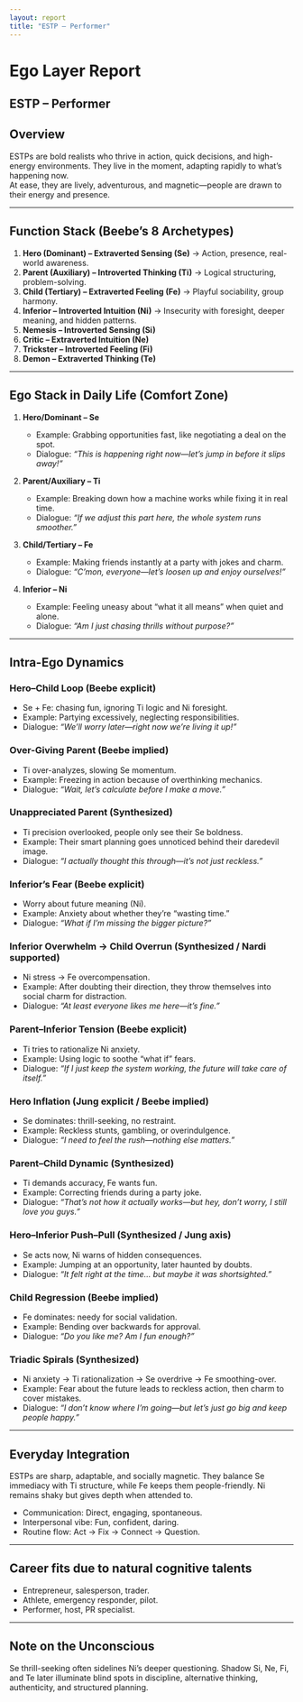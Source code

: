 ```yaml
---
layout: report
title: "ESTP – Performer"
---
```


# Ego Layer Report

## ESTP – Performer  

## Overview  
ESTPs are bold realists who thrive in action, quick decisions, and high-energy environments. They live in the moment, adapting rapidly to what’s happening now.  
At ease, they are lively, adventurous, and magnetic—people are drawn to their energy and presence.  

---

## Function Stack (Beebe’s 8 Archetypes)  
1. **Hero (Dominant) – Extraverted Sensing (Se)** → Action, presence, real-world awareness.  
2. **Parent (Auxiliary) – Introverted Thinking (Ti)** → Logical structuring, problem-solving.  
3. **Child (Tertiary) – Extraverted Feeling (Fe)** → Playful sociability, group harmony.  
4. **Inferior – Introverted Intuition (Ni)** → Insecurity with foresight, deeper meaning, and hidden patterns.  
5. **Nemesis – Introverted Sensing (Si)**  
6. **Critic – Extraverted Intuition (Ne)**  
7. **Trickster – Introverted Feeling (Fi)**  
8. **Demon – Extraverted Thinking (Te)**  

---

## Ego Stack in Daily Life (Comfort Zone)  

1. **Hero/Dominant – Se**  
   - Example: Grabbing opportunities fast, like negotiating a deal on the spot.  
   - Dialogue: *“This is happening right now—let’s jump in before it slips away!”*  

2. **Parent/Auxiliary – Ti**  
   - Example: Breaking down how a machine works while fixing it in real time.  
   - Dialogue: *“If we adjust this part here, the whole system runs smoother.”*  

3. **Child/Tertiary – Fe**  
   - Example: Making friends instantly at a party with jokes and charm.  
   - Dialogue: *“C’mon, everyone—let’s loosen up and enjoy ourselves!”*  

4. **Inferior – Ni**  
   - Example: Feeling uneasy about “what it all means” when quiet and alone.  
   - Dialogue: *“Am I just chasing thrills without purpose?”*  

---

## Intra-Ego Dynamics  

### Hero–Child Loop (Beebe explicit)  
- Se + Fe: chasing fun, ignoring Ti logic and Ni foresight.  
- Example: Partying excessively, neglecting responsibilities.  
- Dialogue: *“We’ll worry later—right now we’re living it up!”*  

### Over-Giving Parent (Beebe implied)  
- Ti over-analyzes, slowing Se momentum.  
- Example: Freezing in action because of overthinking mechanics.  
- Dialogue: *“Wait, let’s calculate before I make a move.”*  

### Unappreciated Parent (Synthesized)  
- Ti precision overlooked, people only see their Se boldness.  
- Example: Their smart planning goes unnoticed behind their daredevil image.  
- Dialogue: *“I actually thought this through—it’s not just reckless.”*  

### Inferior’s Fear (Beebe explicit)  
- Worry about future meaning (Ni).  
- Example: Anxiety about whether they’re “wasting time.”  
- Dialogue: *“What if I’m missing the bigger picture?”*  

### Inferior Overwhelm → Child Overrun (Synthesized / Nardi supported)  
- Ni stress → Fe overcompensation.  
- Example: After doubting their direction, they throw themselves into social charm for distraction.  
- Dialogue: *“At least everyone likes me here—it’s fine.”*  

### Parent–Inferior Tension (Beebe explicit)  
- Ti tries to rationalize Ni anxiety.  
- Example: Using logic to soothe “what if” fears.  
- Dialogue: *“If I just keep the system working, the future will take care of itself.”*  

### Hero Inflation (Jung explicit / Beebe implied)  
- Se dominates: thrill-seeking, no restraint.  
- Example: Reckless stunts, gambling, or overindulgence.  
- Dialogue: *“I need to feel the rush—nothing else matters.”*  

### Parent–Child Dynamic (Synthesized)  
- Ti demands accuracy, Fe wants fun.  
- Example: Correcting friends during a party joke.  
- Dialogue: *“That’s not how it actually works—but hey, don’t worry, I still love you guys.”*  

### Hero–Inferior Push–Pull (Synthesized / Jung axis)  
- Se acts now, Ni warns of hidden consequences.  
- Example: Jumping at an opportunity, later haunted by doubts.  
- Dialogue: *“It felt right at the time… but maybe it was shortsighted.”*  

### Child Regression (Beebe implied)  
- Fe dominates: needy for social validation.  
- Example: Bending over backwards for approval.  
- Dialogue: *“Do you like me? Am I fun enough?”*  

### Triadic Spirals (Synthesized)  
- Ni anxiety → Ti rationalization → Se overdrive → Fe smoothing-over.  
- Example: Fear about the future leads to reckless action, then charm to cover mistakes.  
- Dialogue: *“I don’t know where I’m going—but let’s just go big and keep people happy.”*  

---

## Everyday Integration  
ESTPs are sharp, adaptable, and socially magnetic. They balance Se immediacy with Ti structure, while Fe keeps them people-friendly. Ni remains shaky but gives depth when attended to.  

- Communication: Direct, engaging, spontaneous.  
- Interpersonal vibe: Fun, confident, daring.  
- Routine flow: Act → Fix → Connect → Question.  

---

## Career fits due to natural cognitive talents  
- Entrepreneur, salesperson, trader.  
- Athlete, emergency responder, pilot.  
- Performer, host, PR specialist.  

---

## Note on the Unconscious  
Se thrill-seeking often sidelines Ni’s deeper questioning. Shadow Si, Ne, Fi, and Te later illuminate blind spots in discipline, alternative thinking, authenticity, and structured planning.
